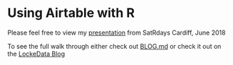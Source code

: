# Using Airtable with R

Please feel free to view my [presentation](satRdaysAmy.pptx) from SatRdays Cardiff, June 2018

To see the full walk through either check out [BLOG.md](BLOG.md) or check it out on the [LockeData Blog](https://itsalocke.com/blog/how-to-use-an-r-interface-with-airtable-api/)


